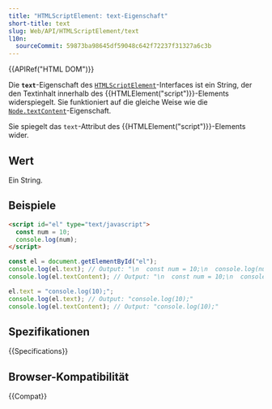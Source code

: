 ```yaml
---
title: "HTMLScriptElement: text-Eigenschaft"
short-title: text
slug: Web/API/HTMLScriptElement/text
l10n:
  sourceCommit: 59873ba98645df59048c642f72237f31327a6c3b
---
```


{{APIRef("HTML DOM")}}

Die **`text`**-Eigenschaft des [`HTMLScriptElement`](/de/docs/Web/API/HTMLScriptElement)-Interfaces ist ein String, der den Textinhalt innerhalb des {{HTMLElement("script")}}-Elements widerspiegelt. Sie funktioniert auf die gleiche Weise wie die [`Node.textContent`](/de/docs/Web/API/Node/textContent)-Eigenschaft.

Sie spiegelt das `text`-Attribut des {{HTMLElement("script")}}-Elements wider.

## Wert

Ein String.

## Beispiele

```html
<script id="el" type="text/javascript">
  const num = 10;
  console.log(num);
</script>
```

```js
const el = document.getElementById("el");
console.log(el.text); // Output: "\n  const num = 10;\n  console.log(num);\n"
console.log(el.textContent); // Output: "\n  const num = 10;\n  console.log(num);\n"

el.text = "console.log(10);";
console.log(el.text); // Output: "console.log(10);"
console.log(el.textContent); // Output: "console.log(10);"
```

## Spezifikationen

{{Specifications}}

## Browser-Kompatibilität

{{Compat}}
